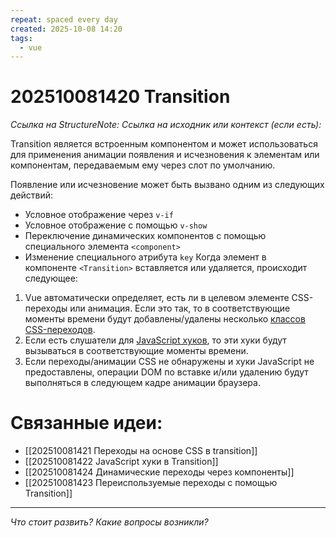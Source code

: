 ```yaml
---
repeat: spaced every day
created: 2025-10-08 14:20
tags:
  - vue
---
```

# 202510081420 Transition

*Ссылка на StructureNote:*
*Ссылка на исходник или контекст (если есть):*

Transition является встроенным компонентом и может использоваться для применения анимации появления и исчезновения к элементам или компонентам, передаваемым ему через слот по умолчанию.

Появление или исчезновение может быть вызвано одним из следующих действий:

- Условное отображение через `v-if`
- Условное отображение с помощью `v-show`
- Переключение динамических компонентов с помощью специального элемента `<component>`
- Изменение специального атрибута `key`
Когда элемент в компоненте `<Transition>` вставляется или удаляется, происходит следующее:

1. Vue автоматически определяет, есть ли в целевом элементе CSS-переходы или анимация. Если это так, то в соответствующие моменты времени будут добавлены/удалены несколько [классов CSS-переходов](https://ru.vuejs.org/guide/built-ins/transition.html#transition-classes).
2. Если есть слушатели для [JavaScript хуков](https://ru.vuejs.org/guide/built-ins/transition.html#javascript-hooks), то эти хуки будут вызываться в соответствующие моменты времени.
3. Если переходы/анимации CSS не обнаружены и хуки JavaScript не предоставлены, операции DOM по вставке и/или удалению будут выполняться в следующем кадре анимации браузера.

# Связанные идеи:

* [[202510081421 Переходы на основе CSS в transition]]
* [[202510081422 JavaScript хуки в Transition]]
* [[202510081424 Динамические переходы через компоненты]]
* [[202510081423 Переиспользуемые переходы с помощью Transition]]

---

*Что стоит развить? Какие вопросы возникли?*
